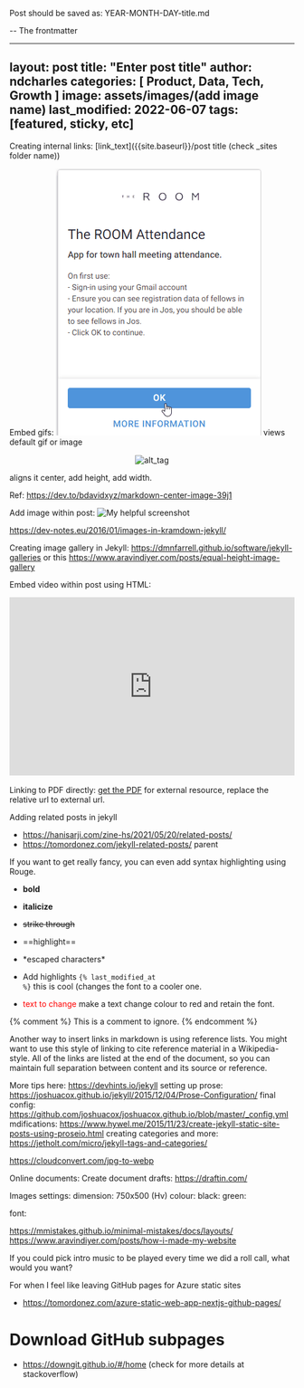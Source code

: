 
Post should be saved as: YEAR-MONTH-DAY-title.md

-- The frontmatter

---
layout: post
title:  "Enter post title"
author: ndcharles
categories: [ Product, Data, Tech, Growth ]
image: assets/images/(add image name)
last_modified: 2022-06-07 
tags: [featured, sticky, etc]
---

Creating internal links: [link_text]({{site.baseurl}}/post title (check _sites folder name))

Embed gifs: ![Attendance app](/assets/images/alx_appsheet.gif) views default gif or image

<p align="center"><image src="/assets/images/name_it.gif" alt="alt_tag" align="center" height="800" width="600" /></p> aligns it center, add height, add width.

Ref: https://dev.to/bdavidxyz/markdown-center-image-39j1


Add image within post: ![My helpful screenshot](/assets/screenshot.jpg)

https://dev-notes.eu/2016/01/images-in-kramdown-jekyll/


Creating image gallery in Jekyll: https://dmnfarrell.github.io/software/jekyll-galleries or this https://www.aravindiyer.com/posts/equal-height-image-gallery

Embed video within post using HTML: <p><iframe style="width:100%;" height="315" src="https://www.youtube.com/embed/Cniqsc9QfDo?rel=0&amp;showinfo=0" frameborder="0" allowfullscreen></iframe></p>


Linking to PDF directly: [get the PDF](/assets/mydoc.pdf) 
for external resource, replace the relative url to external url.


Adding related posts in jekyll 
- https://hanisarji.com/zine-hs/2021/05/20/related-posts/
- https://tomordonez.com/jekyll-related-posts/ parent 

If you want to get really fancy, you can even add syntax highlighting using Rouge.

+ **bold**
+ __italicize__
+ ~~strike through~~
+ ==highlight==
+ \*escaped characters\*

+ Add highlights <code class="language-plaintext highlighter-rouge">{% last_modified_at %}</code> this is cool (changes the font to a cooler one.
+ <span style="color:red">text to change</span> make a text change colour to red and retain the font.


{% comment %}
This is a comment to ignore.
{% endcomment %}

Another way to insert links in markdown is using reference lists. You might want to use this style of linking to cite reference material in a Wikipedia-style. All of the links are listed at the end of the document, so you can maintain full separation between content and its source or reference.


More tips here: https://devhints.io/jekyll
setting up prose: https://joshuacox.github.io/jekyll/2015/12/04/Prose-Configuration/
final config: https://github.com/joshuacox/joshuacox.github.io/blob/master/_config.yml
mdifications: https://www.hywel.me/2015/11/23/create-jekyll-static-site-posts-using-proseio.html
creating categories and more: https://jetholt.com/micro/jekyll-tags-and-categories/

https://cloudconvert.com/jpg-to-webp

Online documents: 
Create document drafts: https://draftin.com/

Images settings:
dimension: 750x500 (Hv)
colour:
	black: 
	green: 
	
font: 

https://mmistakes.github.io/minimal-mistakes/docs/layouts/
https://www.aravindiyer.com/posts/how-i-made-my-website



If you could pick intro music to be played every time we did a roll call, what would you want?


For when I feel like leaving GitHub pages for Azure static sites
- https://tomordonez.com/azure-static-web-app-nextjs-github-pages/


# Download GitHub subpages
- https://downgit.github.io/#/home (check for more details at stackoverflow)

